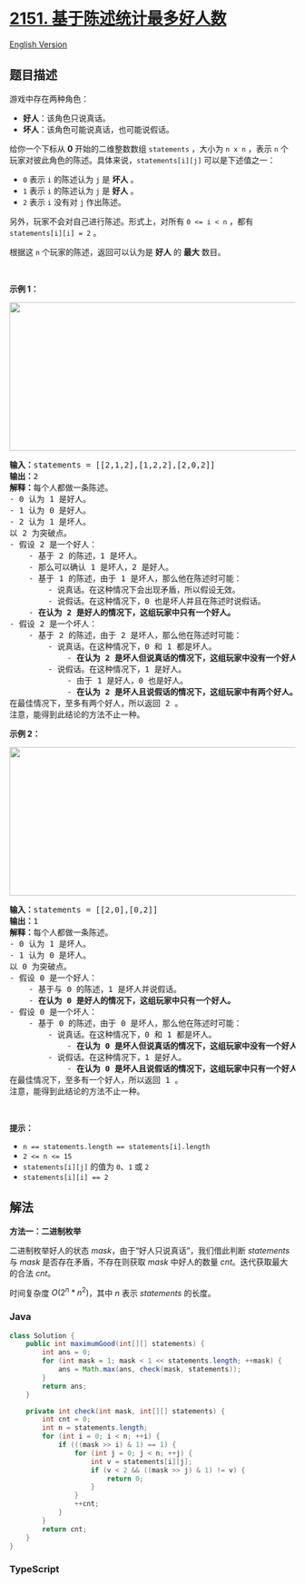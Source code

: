 # [2151. 基于陈述统计最多好人数](https://leetcode.cn/problems/maximum-good-people-based-on-statements)

[English Version](/solution/2100-2199/2151.Maximum%20Good%20People%20Based%20on%20Statements/README_EN.md)

## 题目描述

<!-- 这里写题目描述 -->

<p>游戏中存在两种角色：</p>

<ul>
	<li><strong>好人</strong>：该角色只说真话。</li>
	<li><strong>坏人</strong>：该角色可能说真话，也可能说假话。</li>
</ul>

<p>给你一个下标从 <strong>0</strong> 开始的二维整数数组 <code>statements</code> ，大小为 <code>n x n</code> ，表示 <code>n</code> 个玩家对彼此角色的陈述。具体来说，<code>statements[i][j]</code> 可以是下述值之一：</p>

<ul>
	<li><code>0</code> 表示 <code>i</code> 的陈述认为 <code>j</code> 是 <strong>坏人</strong> 。</li>
	<li><code>1</code> 表示 <code>i</code> 的陈述认为 <code>j</code> 是 <strong>好人</strong> 。</li>
	<li><code>2</code> 表示 <code>i</code> 没有对 <code>j</code> 作出陈述。</li>
</ul>

<p>另外，玩家不会对自己进行陈述。形式上，对所有&nbsp;<code>0 &lt;= i &lt; n</code> ，都有 <code>statements[i][i] = 2</code> 。</p>

<p>根据这 <code>n</code> 个玩家的陈述，返回可以认为是 <strong>好人</strong> 的 <strong>最大</strong> 数目。</p>

<p>&nbsp;</p>

<p><strong>示例 1：</strong></p>
<img alt="" src="https://fastly.jsdelivr.net/gh/doocs/leetcode@main/solution/2100-2199/2151.Maximum%20Good%20People%20Based%20on%20Statements/images/logic1.jpg" style="width: 600px; height: 262px;">
<pre><strong>输入：</strong>statements = [[2,1,2],[1,2,2],[2,0,2]]
<strong>输出：</strong>2
<strong>解释：</strong>每个人都做一条陈述。
- 0 认为 1 是好人。
- 1 认为 0 是好人。
- 2 认为 1 是坏人。
以 2 为突破点。
- 假设 2 是一个好人：
    - 基于 2 的陈述，1 是坏人。
    - 那么可以确认 1 是坏人，2 是好人。
    - 基于 1 的陈述，由于 1 是坏人，那么他在陈述时可能：
        - 说真话。在这种情况下会出现矛盾，所以假设无效。
        - 说假话。在这种情况下，0 也是坏人并且在陈述时说假话。
    - <strong>在认为 2 是好人的情况下，这组玩家中只有一个好人。</strong>
- 假设 2 是一个坏人：
    - 基于 2 的陈述，由于 2 是坏人，那么他在陈述时可能：
        - 说真话。在这种情况下，0 和 1 都是坏人。
            - <strong>在认为 2 是坏人但说真话的情况下，这组玩家中没有一个好人。</strong>
        - 说假话。在这种情况下，1 是好人。
            - 由于 1 是好人，0 也是好人。
            - <strong>在认为 2 是坏人且说假话的情况下，这组玩家中有两个好人。</strong>
在最佳情况下，至多有两个好人，所以返回 2 。
注意，能得到此结论的方法不止一种。
</pre>

<p><strong>示例 2：</strong></p>
<img alt="" src="https://fastly.jsdelivr.net/gh/doocs/leetcode@main/solution/2100-2199/2151.Maximum%20Good%20People%20Based%20on%20Statements/images/logic2.jpg" style="width: 600px; height: 262px;">
<pre><strong>输入：</strong>statements = [[2,0],[0,2]]
<strong>输出：</strong>1
<strong>解释：</strong>每个人都做一条陈述。
- 0 认为 1 是坏人。
- 1 认为 0 是坏人。
以 0 为突破点。
- 假设 0 是一个好人：
    - 基于与 0 的陈述，1 是坏人并说假话。
    - <strong>在认为 0 是好人的情况下，这组玩家中只有一个好人。</strong>
- 假设 0 是一个坏人：
    - 基于 0 的陈述，由于 0 是坏人，那么他在陈述时可能：
        - 说真话。在这种情况下，0 和 1 都是坏人。
            - <strong>在认为 0 是坏人但说真话的情况下，这组玩家中没有一个好人。</strong>
        - 说假话。在这种情况下，1 是好人。
            - <strong>在认为 0 是坏人且说假话的情况下，这组玩家中只有一个好人。</strong>
在最佳情况下，至多有一个好人，所以返回 1 。 
注意，能得到此结论的方法不止一种。
</pre>

<p>&nbsp;</p>

<p><strong>提示：</strong></p>

<ul>
	<li><code>n == statements.length == statements[i].length</code></li>
	<li><code>2 &lt;= n &lt;= 15</code></li>
	<li><code>statements[i][j]</code> 的值为 <code>0</code>、<code>1</code> 或 <code>2</code></li>
	<li><code>statements[i][i] == 2</code></li>
</ul>

## 解法

**方法一：二进制枚举**

二进制枚举好人的状态 $mask$，由于“好人只说真话”，我们借此判断 $statements$ 与 $mask$ 是否存在矛盾，不存在则获取 $mask$ 中好人的数量 $cnt$。迭代获取最大的合法 $cnt$。

时间复杂度 $O(2^n*n^2)$，其中 $n$ 表示 $statements$ 的长度。

### **Java**

```java
class Solution {
    public int maximumGood(int[][] statements) {
        int ans = 0;
        for (int mask = 1; mask < 1 << statements.length; ++mask) {
            ans = Math.max(ans, check(mask, statements));
        }
        return ans;
    }

    private int check(int mask, int[][] statements) {
        int cnt = 0;
        int n = statements.length;
        for (int i = 0; i < n; ++i) {
            if (((mask >> i) & 1) == 1) {
                for (int j = 0; j < n; ++j) {
                    int v = statements[i][j];
                    if (v < 2 && ((mask >> j) & 1) != v) {
                        return 0;
                    }
                }
                ++cnt;
            }
        }
        return cnt;
    }
}
```

### **TypeScript**
